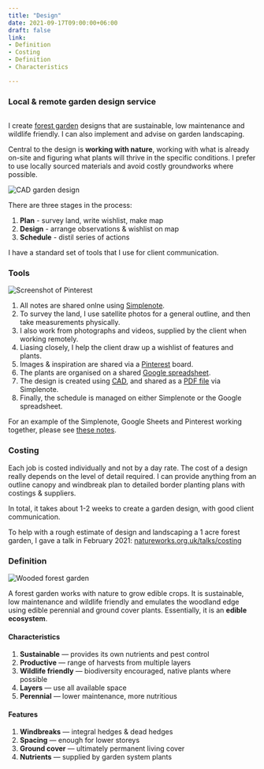 ```yaml
---
title: "Design"
date: 2021-09-17T09:00:00+06:00
draft: false
link:
- Definition
- Costing
- Definition
- Characteristics

---
```


### Local & remote garden design service

<img class="img-fluid mb-4" alt="" src="https://res.cloudinary.com/growdigital/image/upload/v1631882160/hedgerows/hedgerows-from-east-beds-mar21.jpg">

I create [forest garden](#what-is-a-forest-garden) designs that are sustainable, low maintenance and wildlife friendly. I can also implement and advise on garden landscaping.

Central to the design is **working with nature**, working with what is already on-site and figuring what plants will thrive in the specific conditions. I prefer to use locally sourced materials and avoid costly groundworks where possible.

<img class="img-fluid mb-4" alt="CAD garden design" src="https://res.cloudinary.com/growdigital/image/upload/w_800/v1632232362/greenroom-plainplan-hue-83.png">

There are three stages in the process: 

1. **Plan** - survey land, write wishlist, make map
2. **Design** - arrange observations & wishlist on map
3. **Schedule** - distil series of actions

I have a standard set of tools that I use for client communication.

### Tools

<img class="img-fluid mb-4 mt-2" alt="Screenshot of Pinterest" src="https://res.cloudinary.com/growdigital/image/upload/w_800/v1632231917/pinterest-screenshot-83.jpg">

1. All notes are shared onlne using [Simplenote](https://simplenote.com/).
2. To survey the land, I use satellite photos for a general outline, and then take measurements physically.
3. I also work from photographs and videos, supplied by the client when working remotely.
4. Liasing closely, I help the client draw up a wishlist of features and plants.
5. Images & inspiration are shared via a [Pinterest](https://www.pinterest.co.uk/NatureWorksGarden/) board.
6. The plants are organised on a shared [Google spreadsheet](https://www.google.com/sheets/about/).
7. The design is created using [CAD](https://qcad.org/en/), and shared as a [PDF file](https://en.wikipedia.org/wiki/PDF) via Simplenote.
8. Finally, the schedule is managed on either Simplenote or the Google spreadsheet.

For an example of the Simplenote, Google Sheets and Pinterest working together, please see [these notes](https://app.simplenote.com/p/gKnbY8).

### Costing

Each job is costed individually and not by a day rate. The cost of a design really depends on the level of detail required. I can provide anything from an outline canopy and windbreak plan to detailed border planting plans with costings & suppliers.

In total, it takes about 1-2 weeks to create a garden design, with good client communication.

To help with a rough estimate of design and landscaping a 1 acre forest garden, I gave a talk in February 2021: [natureworks.org.uk/talks/costing](https://www.natureworks.org.uk/talks/costing/)

### Definition

<img class="img-fluid mb-4 mt-2" alt="Wooded forest garden" src="https://res.cloudinary.com/growdigital/image/upload/w_800/v1574024543/art-national-geographic-video.jpg">

A forest garden works with nature to grow edible crops. It is sustainable, low maintenance and wildlife friendly and emulates the woodland edge using edible perennial and ground cover plants. Essentially, it is an **edible ecosystem**.

#### Characteristics

1. **Sustainable** — provides its own nutrients and pest control
2. **Productive** — range of harvests from multiple layers
3. **Wildlife friendly** — biodiversity encouraged, native plants where possible
4. **Layers** — use all available space
5. **Perennial** — lower maintenance, more nutritious

#### Features

1. **Windbreaks** — integral hedges & dead hedges
2. **Spacing** — enough for lower storeys
3. **Ground cover** — ultimately permanent living cover
4. **Nutrients** — supplied by garden system plants



